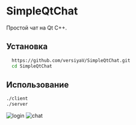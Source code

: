 
# SimpleQtChat

Простой чат на Qt C++.



## Установка

```bash
  https://github.com/versiyaV/SimpleQtChat.git
  cd SimpleQtChat
```
    
## Использование

```bash
./client
./server
```

![login](https://github.com/versiyaV/SimpleQtChat/assets/115622652/11d4b6e3-44a3-4188-be35-03efc3031545)
![chat](https://github.com/versiyaV/SimpleQtChat/assets/115622652/34513217-2d76-4de8-bce8-5c66c07aa840)










